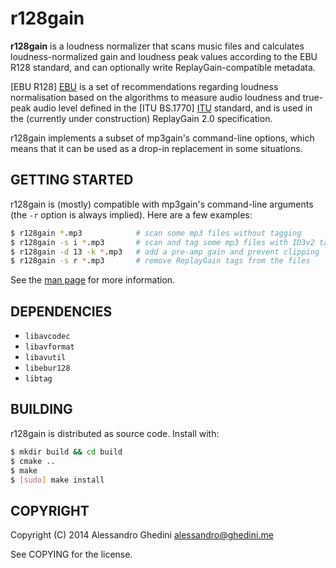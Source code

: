 r128gain
========

**r128gain** is a loudness normalizer that scans music files and calculates
loudness-normalized gain and loudness peak values according to the EBU R128
standard, and can optionally write ReplayGain-compatible metadata.

[EBU R128] [EBU] is a set of recommendations regarding loudness normalisation
based on the algorithms to measure audio loudness and true-peak audio level
defined in the [ITU BS.1770] [ITU] standard, and is used in the (currently under
construction) ReplayGain 2.0 specification.

r128gain implements a subset of mp3gain's command-line options, which means that
it can be used as a drop-in replacement in some situations.

[EBU]: https://tech.ebu.ch/loudness
[ITU]: http://www.itu.int/rec/R-REC-BS.1770/en

## GETTING STARTED

r128gain is (mostly) compatible with mp3gain's command-line arguments (the `-r`
option is always implied). Here are a few examples:

```bash
$ r128gain *.mp3            # scan some mp3 files without tagging
$ r128gain -s i *.mp3       # scan and tag some mp3 files with ID3v2 tags
$ r128gain -d 13 -k *.mp3   # add a pre-amp gain and prevent clipping
$ r128gain -s r *.mp3       # remove ReplayGain tags from the files
```

See the [man page](http://ghedo.github.io/r128gain/) for more information.

## DEPENDENCIES

 * `libavcodec`
 * `libavformat`
 * `libavutil`
 * `libebur128`
 * `libtag`

## BUILDING

r128gain is distributed as source code. Install with:

```bash
$ mkdir build && cd build
$ cmake ..
$ make
$ [sudo] make install
```

## COPYRIGHT

Copyright (C) 2014 Alessandro Ghedini <alessandro@ghedini.me>

See COPYING for the license.
